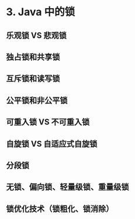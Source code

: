 # 3. Java 中的锁

## 乐观锁 VS 悲观锁

## 独占锁和共享锁

## 互斥锁和读写锁

## 公平锁和非公平锁

## 可重入锁 VS 不可重入锁

## 自旋锁 VS 自适应式自旋锁

## 分段锁

## 无锁、偏向锁、轻量级锁、重量级锁

## 锁优化技术（锁粗化、锁消除）
